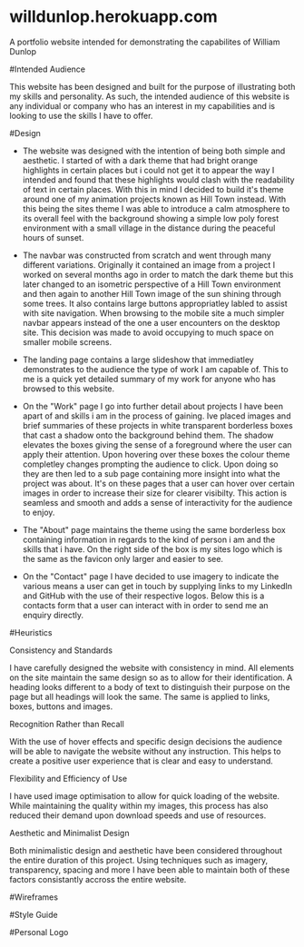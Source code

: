 # willdunlop.herokuapp.com

A portfolio website intended for demonstrating the capabilites of William Dunlop

#Intended Audience

This website has been designed and built for the purpose of illustrating both my skills and personality. As such, the intended audience of this website is any individual or company who has an interest in my capabilities and is looking to use the skills I have to offer.

#Design

- The website was designed with the intention of being both simple and aesthetic. I started of with a dark theme that had bright orange highlights in certain places but i could not get it to appear the way I intended and found that these highlights would clash with the readability of text in certain places. With this in mind I decided to build it's theme around one of my animation projects known as Hill Town instead. With this being the sites theme I was able to introduce a calm atmosphere to its overall feel with the background showing a simple low poly forest environment with a small village in the distance during the peaceful hours of sunset. 

- The navbar was constructed from scratch and went through many different variations. Originally it contained an image from a project I worked on several months ago in order to match the dark theme but this later changed to an isometric perspective of a Hill Town environment and then again to another Hill Town image of the sun shining through some trees. It also contains large buttons appropriatley labled to assist with site navigation. When browsing to the mobile site a much simpler navbar appears instead of the one a user encounters on the desktop site. This decision was made to avoid occupying to much space on smaller mobile screens.

- The landing page contains a large slideshow that immediatley demonstrates to the audience the type of work I am capable of. This to me is a quick yet detailed summary of my work for anyone who has browsed to this website. 

- On the "Work" page I go into further detail about projects I have been apart of and skills i am in the process of gaining. Ive placed images and brief summaries of these projects in white transparent borderless boxes that cast a shadow onto the background behind them. The shadow elevates the boxes giving the sense of a foreground where the user can apply their attention. Upon hovering over these boxes the colour theme completley changes prompting the audience to click. Upon doing so they are then led to a sub page containing more insight into what the project was about. It's on these pages that a user can hover over certain images in order to increase their size for clearer visibilty. This action is seamless and smooth and adds a sense of interactivity for the audience to enjoy.

- The "About" page maintains the theme using the same borderless box containing information in regards to the kind of person i am and the skills that i have. On the right side of the box is my sites logo which is the same as the favicon only larger and easier to see. 

- On the "Contact" page I have decided to use imagery to indicate the various means a user can get in touch by supplying links to my LinkedIn and GitHub with the use of their respective logos. Below this is a contacts form that a user can interact with in order to send me an enquiry directly. 

#Heuristics

 
  Consistency and Standards

I have carefully designed the website with consistency in mind. All elements on the site maintain the same design so as to allow for their identification. A heading looks different to a body of text to distinguish their purpose on the page but all headings will look the same. The same is applied to links, boxes, buttons and images.

  Recognition Rather than Recall

With the use of hover effects and specific design decisions the audience will be able to navigate the website without any instruction. This helps to create a positive user experience that is clear and easy to understand.

  Flexibility and Efficiency of Use

I have used image optimisation to allow for quick loading of the website. While maintaining the quality within my images, this process has also reduced their demand upon download speeds and use of resources.

  Aesthetic and Minimalist Design

Both minimalistic design and aesthetic have been considered throughout the entire duration of this project. Using techniques such as imagery, transparency, spacing and more I have been able to maintain both of these factors consistantly accross the entire website.


#Wireframes



#Style Guide

#Personal Logo


